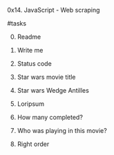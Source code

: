 0x14. JavaScript - Web scraping

#tasks

0. Readme

1. Write me

2. Status code

3. Star wars movie title

4. Star wars Wedge Antilles

5. Loripsum

6. How many completed?

7. Who was playing in this movie?

8. Right order
